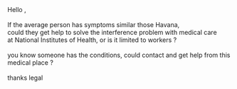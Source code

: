 <br>
<br>
<br>
Hello ,  <br>
<br>
If the average person has symptoms similar those Havana, <br>
could they get help to solve the interference problem with medical care <br>
at  National Institutes of Health, or is it limited to workers ?<br>
<br>
you know someone has the conditions, could contact and get help from this medical place ?<br>
<br>
thanks legal<br>
